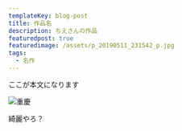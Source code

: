 ```yaml
---
templateKey: blog-post
title: 作品名
description: ちえさんの作品
featuredpost: true
featuredimage: /assets/p_20190511_231542_p.jpg
tags:
  - 名作
---
```

ここが本文になります

![重慶](/assets/p_20190511_231542_p.jpg "夜景")

綺麗やろ？
